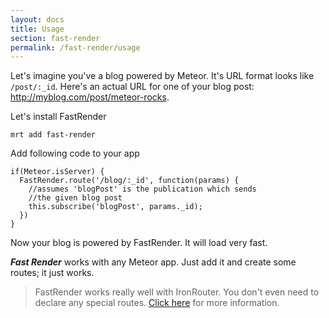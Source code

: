 ```yaml
---
layout: docs
title: Usage
section: fast-render
permalink: /fast-render/usage
---
```


Let's imagine you've a blog powered by Meteor. It's URL format looks like `/post/:_id`. Here's an actual URL for one of your blog post: <http://myblog.com/post/meteor-rocks>. 

Let's install FastRender

    mrt add fast-render

Add following code to your app

    if(Meteor.isServer) {
      FastRender.route('/blog/:_id', function(params) {
        //assumes 'blogPost' is the publication which sends
        //the given blog post
        this.subscribe('blogPost', params._id);
      })
    }

Now your blog is powered by FastRender. It will load very fast.

__*Fast Render*__ works with any Meteor app. Just add it and create some routes; it just works.

> FastRender works really well with IronRouter. You don't even need to declare any special routes. [Click here](/fast-render/iron-router-support/) for more information.